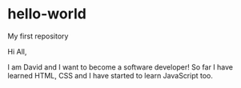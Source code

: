 # hello-world
My first repository

Hi All,

I am David and I want to become a software developer! So far I have learned HTML, CSS and I have started to learn JavaScript too.
